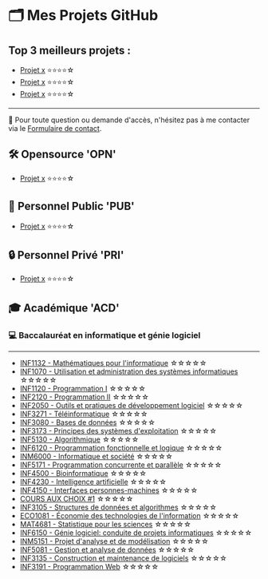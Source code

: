 # 🗂️ Mes Projets GitHub

## Top 3 meilleurs projets :
- [Projet x](https://github.com/HypsterQc/Projet-x)
⭐⭐⭐⭐☆ 
- [Projet x](https://github.com/HypsterQc/Projet-x)
⭐⭐⭐⭐☆ 
- [Projet x](https://github.com/HypsterQc/Projet-x)
⭐⭐⭐⭐☆ 

---

🔔 Pour toute question ou demande d'accès, n'hésitez pas à me contacter via le [Formulaire de contact](https://github.com/HypsterQc/Formulaire_contact).

## 🛠️ Opensource 'OPN'
- [Projet x](https://github.com/HypsterQc/Projet-x)
⭐⭐⭐⭐☆ 

## 👤 Personnel Public 'PUB'
- [Projet x](https://github.com/HypsterQc/Projet-x)
⭐⭐⭐⭐☆ 

## 🔒 Personnel Privé 'PRI'
- [Projet x](https://github.com/HypsterQc/Projet-x)
⭐⭐⭐⭐☆ 

## 🎓 Académique 'ACD'

### 💻 Baccalauréat en informatique et génie logiciel  
---

- [INF1132 - Mathématiques pour l'informatique](https://github.com/HypsterQc/ACD-INF1132) 
☆☆☆☆☆ 
- [INF1070 - Utilisation et administration des systèmes informatiques](https://github.com/HypsterQc/ACD-INF1070)
☆☆☆☆☆
- [INF1120 - Programmation I](https://github.com/HypsterQc/ACD-INF1120)
☆☆☆☆☆ 
- [INF2120 - Programmation II](https://github.com/HypsterQc/ACD-INF2120)
☆☆☆☆☆ 
- [INF2050 - Outils et pratiques de développement logiciel](https://github.com/HypsterQc/ACD-INF2050)
☆☆☆☆☆ 
- [INF3271 - Téléinformatique](https://github.com/HypsterQc/ACD-INF3271)
☆☆☆☆☆ 
- [INF3080 - Bases de données](https://github.com/HypsterQc/ACD-INF3080)
☆☆☆☆☆ 
- [INF3173 - Principes des systèmes d'exploitation](https://github.com/HypsterQc/ACD-INF3173)
☆☆☆☆☆ 
- [INF5130 - Algorithmique](https://github.com/HypsterQc/ACD-INF5130)
☆☆☆☆☆ 
- [INF6120 - Programmation fonctionnelle et logique](https://github.com/HypsterQc/ACD-INF6120)
☆☆☆☆☆ 
- [INM6000 - Informatique et société](https://github.com/HypsterQc/ACD-INM6000)
☆☆☆☆☆ 
- [INF5171 - Programmation concurrente et parallèle](https://github.com/HypsterQc/ACD-INF5171)
☆☆☆☆☆ 
- [INF4500 - Bioinformatique](https://github.com/HypsterQc/ACD-INF4500)
☆☆☆☆☆ 
- [INF4230 - Intelligence artificielle](https://github.com/HypsterQc/ACD-INF4230)
☆☆☆☆☆ 
- [INF4150 - Interfaces personnes-machines](https://github.com/HypsterQc/ACD-INF4150)
☆☆☆☆☆ 
- [COURS AUX CHOIX #1](https://github.com/HypsterQc/ACD-CHOIX1)
☆☆☆☆☆ 
- [INF3105 - Structures de données et algorithmes](https://github.com/HypsterQc/ACD-INF3105)
☆☆☆☆☆ 
- [ECO1081 - Économie des technologies de l'information](https://github.com/HypsterQc/ACD-ECO1081)
☆☆☆☆☆ 
- [MAT4681 - Statistique pour les sciences](https://github.com/HypsterQc/ACD-MAT4681)
☆☆☆☆☆ 
- [INF6150 - Génie logiciel: conduite de projets informatiques](https://github.com/HypsterQc/ACD-INF6150)
☆☆☆☆☆ 
- [INM5151 - Projet d'analyse et de modélisation](https://github.com/HypsterQc/ACD-INM5151)
☆☆☆☆☆ 
- [INF5081 - Gestion et analyse de données](https://github.com/HypsterQc/ACD-INF5081)
☆☆☆☆☆ 
- [INF3135 - Construction et maintenance de logiciels](https://github.com/HypsterQc/ACD-INF3135)
☆☆☆☆☆ 
- [INF3191 - Programmation Web](https://github.com/HypsterQc/ACD-INF3191)
☆☆☆☆☆ 
